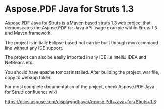# Aspose.PDF Java for Struts 1.3
Aspose.PDF Java for Struts is a Maven based struts 1.3 web project that demonstrates the Aspose.PDF for Java API usage example within Struts 1.3 and Maven framework.

The project is initially Eclipse based but can be built through mvn command line without any IDE support.

The project can also be easily imported in any IDE i.e IntelliJ IDEA and NetBeans etc.

You should have apache tomcat installed. After building the project .war file, copy to webapp folder.

For most complete documentation of the project, check Aspose.PDF Java for Struts confluence wiki

https://docs.aspose.com/display/pdfjava/Aspose.Pdf+Java+for+Struts+1.3

